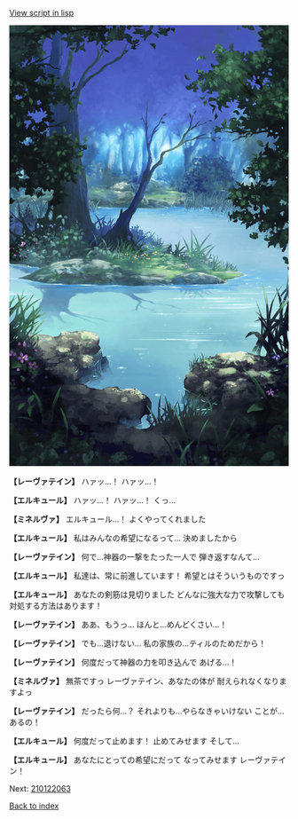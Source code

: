 [View script in lisp](../scripts/210122061.txt)

![fountain.png](../images/backgrounds/fountain.png)

**【レーヴァテイン】**
ハァッ…！
ハァッ…！

**【エルキュール】**
ハァッ…！
ハァッ…！
くっ…

**【ミネルヴァ】**
エルキュール…！
よくやってくれました

**【エルキュール】**
私はみんなの希望になるって…
決めましたから

**【レーヴァテイン】**
何で…神器の一撃をたった一人で
弾き返すなんて…

**【エルキュール】**
私達は、常に前進しています！
希望とはそういうものですっ

**【エルキュール】**
あなたの剣筋は見切りました
どんなに強大な力で攻撃しても
対処する方法はあります！

**【レーヴァテイン】**
ああ、もうっ…
ほんと…めんどくさい…！

**【レーヴァテイン】**
でも…退けない…
私の家族の…ティルのためだから！

**【レーヴァテイン】**
何度だって神器の力を叩き込んで
あげる…！

**【ミネルヴァ】**
無茶ですっ
レーヴァテイン、あなたの体が
耐えられなくなりますよっ

**【レーヴァテイン】**
だったら何…？
それよりも…やらなきゃいけない
ことが…あるの！

**【エルキュール】**
何度だって止めます！
止めてみせます
そして…

**【エルキュール】**
あなたにとっての希望にだって
なってみせます
レーヴァテイン！

Next: [210122063](210122063.md)

[Back to index](index.md)
